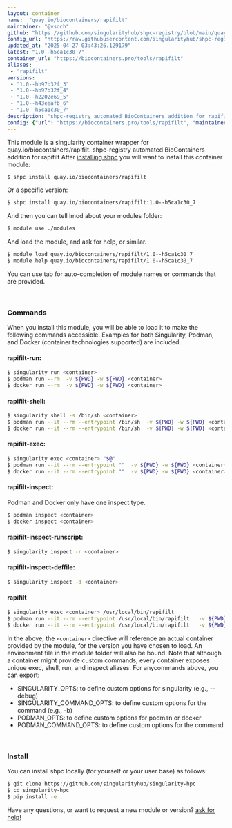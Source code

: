 ```yaml
---
layout: container
name:  "quay.io/biocontainers/rapifilt"
maintainer: "@vsoch"
github: "https://github.com/singularityhub/shpc-registry/blob/main/quay.io/biocontainers/rapifilt/container.yaml"
config_url: "https://raw.githubusercontent.com/singularityhub/shpc-registry/main/quay.io/biocontainers/rapifilt/container.yaml"
updated_at: "2025-04-27 03:43:26.129179"
latest: "1.0--h5ca1c30_7"
container_url: "https://biocontainers.pro/tools/rapifilt"
aliases:
 - "rapifilt"
versions:
 - "1.0--hb97b32f_3"
 - "1.0--hb97b32f_4"
 - "1.0--h2202e69_5"
 - "1.0--h43eeafb_6"
 - "1.0--h5ca1c30_7"
description: "shpc-registry automated BioContainers addition for rapifilt"
config: {"url": "https://biocontainers.pro/tools/rapifilt", "maintainer": "@vsoch", "description": "shpc-registry automated BioContainers addition for rapifilt", "latest": {"1.0--h5ca1c30_7": "sha256:3bd9199e7c9e2ebdd894fa9c8a65e183b591f39a91851d07acb188173d132bf8"}, "tags": {"1.0--hb97b32f_3": "sha256:6d51fddf2e855204a838fbac981dd5320e61ca1d96cf3ef0a50eba97db21541b", "1.0--hb97b32f_4": "sha256:1dce6346ddccf78dc916397722e3cfa3aa88b9562cb28e2faf3b832b730a17e0", "1.0--h2202e69_5": "sha256:0394a95ff52ccf492b788244be4d88500e669bb5aac544c00c50714617eb7dc4", "1.0--h43eeafb_6": "sha256:56bbbe02e4baff36c35b9a35aaf3db2f53417b86dd0331934fa9fcc068da72bc", "1.0--h5ca1c30_7": "sha256:3bd9199e7c9e2ebdd894fa9c8a65e183b591f39a91851d07acb188173d132bf8"}, "docker": "quay.io/biocontainers/rapifilt", "aliases": {"rapifilt": "/usr/local/bin/rapifilt"}}
---
```


This module is a singularity container wrapper for quay.io/biocontainers/rapifilt.
shpc-registry automated BioContainers addition for rapifilt
After [installing shpc](#install) you will want to install this container module:


```bash
$ shpc install quay.io/biocontainers/rapifilt
```

Or a specific version:

```bash
$ shpc install quay.io/biocontainers/rapifilt:1.0--h5ca1c30_7
```

And then you can tell lmod about your modules folder:

```bash
$ module use ./modules
```

And load the module, and ask for help, or similar.

```bash
$ module load quay.io/biocontainers/rapifilt/1.0--h5ca1c30_7
$ module help quay.io/biocontainers/rapifilt/1.0--h5ca1c30_7
```

You can use tab for auto-completion of module names or commands that are provided.

<br>

### Commands

When you install this module, you will be able to load it to make the following commands accessible.
Examples for both Singularity, Podman, and Docker (container technologies supported) are included.

#### rapifilt-run:

```bash
$ singularity run <container>
$ podman run --rm  -v ${PWD} -w ${PWD} <container>
$ docker run --rm  -v ${PWD} -w ${PWD} <container>
```

#### rapifilt-shell:

```bash
$ singularity shell -s /bin/sh <container>
$ podman run --it --rm --entrypoint /bin/sh  -v ${PWD} -w ${PWD} <container>
$ docker run --it --rm --entrypoint /bin/sh  -v ${PWD} -w ${PWD} <container>
```

#### rapifilt-exec:

```bash
$ singularity exec <container> "$@"
$ podman run --it --rm --entrypoint ""  -v ${PWD} -w ${PWD} <container> "$@"
$ docker run --it --rm --entrypoint ""  -v ${PWD} -w ${PWD} <container> "$@"
```

#### rapifilt-inspect:

Podman and Docker only have one inspect type.

```bash
$ podman inspect <container>
$ docker inspect <container>
```

#### rapifilt-inspect-runscript:

```bash
$ singularity inspect -r <container>
```

#### rapifilt-inspect-deffile:

```bash
$ singularity inspect -d <container>
```


#### rapifilt

```bash
$ singularity exec <container> /usr/local/bin/rapifilt
$ podman run --it --rm --entrypoint /usr/local/bin/rapifilt   -v ${PWD} -w ${PWD} <container> -c " $@"
$ docker run --it --rm --entrypoint /usr/local/bin/rapifilt   -v ${PWD} -w ${PWD} <container> -c " $@"
```



In the above, the `<container>` directive will reference an actual container provided
by the module, for the version you have chosen to load. An environment file in the
module folder will also be bound. Note that although a container
might provide custom commands, every container exposes unique exec, shell, run, and
inspect aliases. For anycommands above, you can export:

 - SINGULARITY_OPTS: to define custom options for singularity (e.g., --debug)
 - SINGULARITY_COMMAND_OPTS: to define custom options for the command (e.g., -b)
 - PODMAN_OPTS: to define custom options for podman or docker
 - PODMAN_COMMAND_OPTS: to define custom options for the command

<br>

### Install

You can install shpc locally (for yourself or your user base) as follows:

```bash
$ git clone https://github.com/singularityhub/singularity-hpc
$ cd singularity-hpc
$ pip install -e .
```

Have any questions, or want to request a new module or version? [ask for help!](https://github.com/singularityhub/singularity-hpc/issues)
